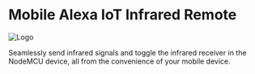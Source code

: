 # Mobile Alexa IoT Infrared Remote
![Logo](https://i.imgur.com/4cKY3cP.jpeg)

Seamlessly send infrared signals and toggle the infrared receiver in the NodeMCU device, all from the convenience of your mobile device.
